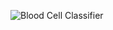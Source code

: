 ![Blood Cell Classifier](https://github.com/user-attachments/assets/61ccd955-4f80-4531-b42c-8dc412fee3a1)
